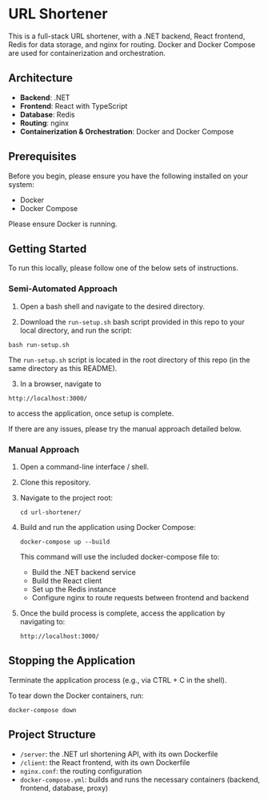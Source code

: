 # URL Shortener

This is a full-stack URL shortener, with a .NET backend, React frontend, Redis for data storage, and nginx for routing. Docker and Docker Compose are used for containerization and orchestration. 

## Architecture

- **Backend**: .NET
- **Frontend**: React with TypeScript
- **Database**: Redis
- **Routing**: nginx
- **Containerization & Orchestration**: Docker and Docker Compose

## Prerequisites

Before you begin, please ensure you have the following installed on your system:

- Docker
- Docker Compose

Please ensure Docker is running. 

## Getting Started

To run this locally, please follow one of the below sets of instructions.

### Semi-Automated Approach
1. Open a bash shell and navigate to the desired directory.

2. Download the ```run-setup.sh``` bash script provided in this repo to your local directory, and run the script:

```
bash run-setup.sh
```
The ```run-setup.sh``` script is located in the root directory of this repo (in the same directory as this README). 

3. In a browser, navigate to
```
http://localhost:3000/
```
to access the application, once setup is complete. 

If there are any issues, please try the manual approach detailed below.

### Manual Approach

1. Open a command-line interface / shell. 

2. Clone this repository.

3. Navigate to the project root:

   ```
   cd url-shortener/
   ```

4. Build and run the application using Docker Compose:

   ```
   docker-compose up --build
   ```

   This command will use the included docker-compose file to:
   - Build the .NET backend service
   - Build the React client
   - Set up the Redis instance
   - Configure nginx to route requests between frontend and backend

5. Once the build process is complete, access the application by navigating to:

   ```
   http://localhost:3000/
   ```

## Stopping the Application

Terminate the application process (e.g., via CTRL + C in the shell). 

To tear down the Docker containers, run:


```
docker-compose down
```


## Project Structure

- `/server`: the .NET url shortening API, with its own Dockerfile
- `/client`: the React frontend, with its own Dockerfile
- `nginx.conf`: the routing configuration
- `docker-compose.yml`: builds and runs the necessary containers (backend, frontend, database, proxy)

